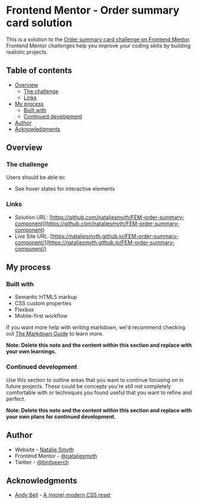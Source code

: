 # Frontend Mentor - Order summary card solution

This is a solution to the [Order summary card challenge on Frontend Mentor](https://www.frontendmentor.io/challenges/order-summary-component-QlPmajDUj). Frontend Mentor challenges help you improve your coding skills by building realistic projects. 

## Table of contents

- [Overview](#overview)
  - [The challenge](#the-challenge)
  - [Links](#links)
- [My process](#my-process)
  - [Built with](#built-with)
  - [Continued development](#continued-development)
- [Author](#author)
- [Acknowledgments](#acknowledgments)

## Overview

### The challenge

Users should be able to:

- See hover states for interactive elements

### Links

- Solution URL: [https://github.com/nataliesmyth/FEM-order-summary-component](https://github.com/nataliesmyth/FEM-order-summary-component)
- Live Site URL: [https://nataliesmyth.github.io/FEM-order-summary-component/](https://nataliesmyth.github.io/FEM-order-summary-component/)

## My process

### Built with

- Semantic HTML5 markup
- CSS custom properties
- Flexbox
- Mobile-first workflow

If you want more help with writing markdown, we'd recommend checking out [The Markdown Guide](https://www.markdownguide.org/) to learn more.

**Note: Delete this note and the content within this section and replace with your own learnings.**

### Continued development

Use this section to outline areas that you want to continue focusing on in future projects. These could be concepts you're still not completely comfortable with or techniques you found useful that you want to refine and perfect.

**Note: Delete this note and the content within this section and replace with your own plans for continued development.**

## Author

- Website - [Natalie Smyth](https://www.nataliesmyth.com)
- Frontend Mentor - [@nataliesmyth](https://www.frontendmentor.io/profilenataliesmyth)
- Twitter - [@birdyperch](https://www.twitter.com/birdyperch)

## Acknowledgments

- [Andy Bell](https://www.andy-bell.co.uk/) - [A (more) modern CSS reset](https://andy-bell.co.uk/a-more-modern-css-reset/)
